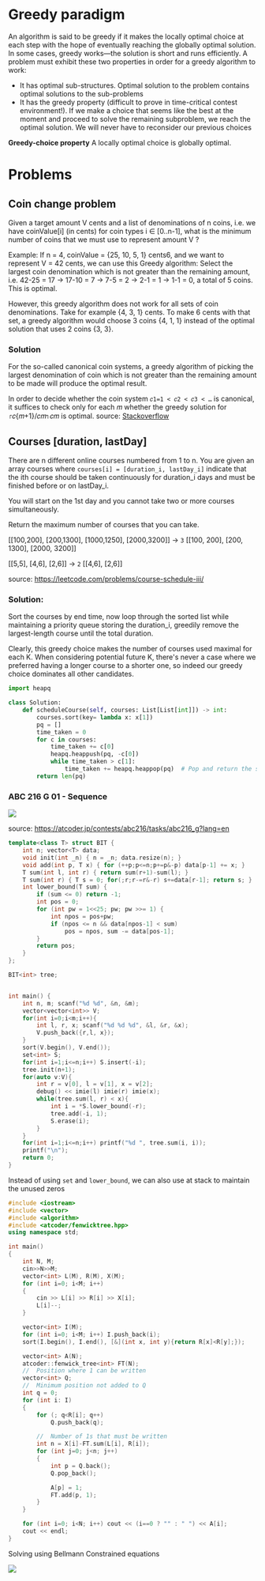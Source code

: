 # Greedy paradigm

An algorithm is said to be greedy if it makes the locally optimal choice at each step with the
hope of eventually reaching the globally optimal solution. In some cases, greedy works—the
solution is short and runs efficiently. A problem must exhibit these two
properties in order for a greedy algorithm to work:

* It has optimal sub-structures. Optimal solution to the problem contains optimal solutions to the sub-problems
* It has the greedy property (difficult to prove in time-critical contest environment!).
If we make a choice that seems like the best at the moment and proceed to solve the
remaining subproblem, we reach the optimal solution. We will never have to reconsider
our previous choices

**Greedy-choice property** A locally optimal choice is globally optimal.

# Problems

## Coin change problem

Given a target amount V cents and a list of denominations of n coins,
i.e. we have coinValue[i] (in cents) for coin types i ∈ [0..n-1], what is the minimum
number of coins that we must use to represent amount V ? 

Example: If n = 4, coinValue = {25, 10, 5, 1} cents6, and
we want to represent V = 42 cents, we can use this Greedy algorithm: Select the largest
coin denomination which is not greater than the remaining amount, i.e. 42-25 = 17 → 17-10
= 7 → 7-5 = 2 → 2-1 = 1 → 1-1 = 0, a total of 5 coins. This is optimal.

However, this greedy algorithm does not work for all sets of coin denominations. Take for
example {4, 3, 1} cents. To make 6 cents with that set, a greedy algorithm would choose 3
coins {4, 1, 1} instead of the optimal solution that uses 2 coins {3, 3}.

### Solution

For the so-called canonical coin systems, a greedy algorithm of picking the largest denomination of coin which is not greater than the remaining amount to be made will produce the optimal result.

In order to decide whether the coin system `𝑐1=1 < 𝑐2 < 𝑐3 < …` is canonical, it suffices to check only for each 𝑚 whether the greedy solution for ⌈𝑐{𝑚+1}/𝑐𝑚⌉𝑐𝑚 is optimal. source: [Stackoverflow](https://math.stackexchange.com/questions/3121896/what-property-of-a-coin-system-makes-it-canonical)

## Courses [duration, lastDay]
There are n different online courses numbered from 1 to n. You are given an array courses where `courses[i] = [duration_i, lastDay_i]` indicate that the ith 
course should be taken continuously for duration_i days and must be finished before or on lastDay_i.

You will start on the 1st day and you cannot take two or more courses simultaneously.

Return the maximum number of courses that you can take.

[[100,200], [200,1300], [1000,1250], [2000,3200]] -> `3` [[100, 200], [200, 1300], [2000, 3200]]

[[5,5], [4,6], [2,6]] -> `2` [[4,6], [2,6]]

source: <https://leetcode.com/problems/course-schedule-iii/>

### Solution:

Sort the courses by end time, now loop through the sorted list while maintaining a priority queue storing the duration_i,  greedily remove the largest-length 
course until the total duration.

Clearly, this greedy choice makes the number of courses used maximal for each K. When considering potential future K, 
there's never a case where we preferred having a longer course to a shorter one, so indeed our greedy choice dominates all other candidates.

```python
import heapq

class Solution:
    def scheduleCourse(self, courses: List[List[int]]) -> int:
        courses.sort(key= lambda x: x[1])
        pq = []
        time_taken = 0
        for c in courses:
            time_taken += c[0]
            heapq.heappush(pq, -c[0])
            while time_taken > c[1]:
                time_taken += heapq.heappop(pq)  # Pop and return the smallest item from the heap, hence using negative values
        return len(pq)
```

### ABC 216 G 01 - Sequence

![](images/abc216g.png)

source: https://atcoder.jp/contests/abc216/tasks/abc216_g?lang=en

```cpp
template<class T> struct BIT {
    int n; vector<T> data;
    void init(int _n) { n = _n; data.resize(n); }
    void add(int p, T x) { for (++p;p<=n;p+=p&-p) data[p-1] += x; }
    T sum(int l, int r) { return sum(r+1)-sum(l); }
    T sum(int r) { T s = 0; for(;r;r-=r&-r) s+=data[r-1]; return s; }
    int lower_bound(T sum) {
        if (sum <= 0) return -1;
        int pos = 0;
        for (int pw = 1<<25; pw; pw >>= 1) {
            int npos = pos+pw;
            if (npos <= n && data[npos-1] < sum)
                pos = npos, sum -= data[pos-1];
        }
        return pos;
    }
};

BIT<int> tree;


int main() {
    int n, m; scanf("%d %d", &n, &m);
    vector<vector<int>> V;
    for(int i=0;i<m;i++){
        int l, r, x; scanf("%d %d %d", &l, &r, &x);
        V.push_back({r,l, x});
    }
    sort(V.begin(), V.end());
    set<int> S;
    for(int i=1;i<=n;i++) S.insert(-i);
    tree.init(n+1);
    for(auto v:V){
        int r = v[0], l = v[1], x = v[2];
        debug() << imie(l) imie(r) imie(x);
        while(tree.sum(l, r) < x){
            int i = *S.lower_bound(-r);
            tree.add(-i, 1);
            S.erase(i);
        }
    }
    for(int i=1;i<=n;i++) printf("%d ", tree.sum(i, i));
    printf("\n");
    return 0;
}
```

Instead of using `set` and `lower_bound`, we can also use at stack to maintain the unused zeros 

```cpp
#include <iostream>
#include <vector>
#include <algorithm>
#include <atcoder/fenwicktree.hpp>
using namespace std;

int main()
{
    int N, M;
    cin>>N>>M;
    vector<int> L(M), R(M), X(M);
    for (int i=0; i<M; i++)
    {
        cin >> L[i] >> R[i] >> X[i];
        L[i]--;
    }

    vector<int> I(M);
    for (int i=0; i<M; i++) I.push_back(i);
    sort(I.begin(), I.end(), [&](int x, int y){return R[x]<R[y];});

    vector<int> A(N);
    atcoder::fenwick_tree<int> FT(N);
    //  Position where 1 can be written
    vector<int> Q;
    //  Minimum position not added to Q
    int q = 0;
    for (int i: I)
    {
        for (; q<R[i]; q++)
            Q.push_back(q);

        //  Number of 1s that must be written
        int n = X[i]-FT.sum(L[i], R[i]);
        for (int j=0; j<n; j++)
        {
            int p = Q.back();
            Q.pop_back();

            A[p] = 1;
            FT.add(p, 1);
        }
    }

    for (int i=0; i<N; i++) cout << (i==0 ? "" : " ") << A[i];
    cout << endl;
}
```

Solving using Bellmann Constrained equations

![](images/abc216_g_sol.png)
